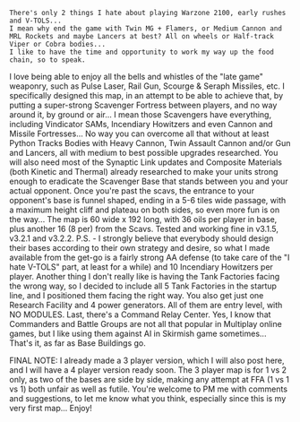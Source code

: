 	There's only 2 things I hate about playing Warzone 2100, early rushes and V-TOLS...
	I mean why end the game with Twin MG + Flamers, or Medium Cannon and MRL Rockets and maybe Lancers at best? All on wheels or Half-track Viper or Cobra bodies...
	I like to have the time and opportunity to work my way up the food chain, so to speak.
I love being able to enjoy all the bells and whistles of the "late game" weaponry, such as Pulse Laser, Rail Gun, Scourge & Seraph Missiles, etc.
	I specifically designed this map, in an attempt to be able to achieve that, by putting a super-strong Scavenger Fortress between players, and no way around it, by ground or air... 
	I mean those Scavengers have everything, including Vindicator SAMs, Incendiary Howitzers and even Cannon and Missile Fortresses... 
	No way you can overcome all that without at least Python Tracks Bodies with Heavy Cannon, Twin Assault Cannon and/or Gun and Lancers, all with medium to best possible upgrades researched.
You will also need most of the Synaptic Link updates and Composite Materials (both Kinetic and Thermal) already researched to make your units strong enough to eradicate the Scavenger Base that stands between you and your actual opponent.
	Once you're past the scavs, the entrance to your opponent's base is funnel shaped, ending in a 5-6 tiles wide passage, with a maximum height cliff and plateau on both sides, so even more fun is on the way...
	The map is 60 wide x 192 long, with 36 oils per player in base, plus another 16 (8 per) from the Scavs.
	Tested and working fine in v3.1.5, v3.2.1 and v3.2.2.
	P.S. - I strongly believe that everybody should design their bases according to their own strategy and desire, so what I made available from the get-go is a fairly strong AA defense (to take care of the "I hate V-TOLS" part, at least for a while) and 10 Incendiary Howitzers per player.
	Another thing I don't really like is having the Tank Factories facing the wrong way, so I decided to include all 5 Tank Factories in the startup line, and I positioned them facing the right way. You also get just one Research Facility and 4 power generators. All of them are entry level, with NO MODULES. Last, there's a Command Relay Center. 
	Yes, I know that Commanders and Battle Groups are not all that popular in Multiplay online games, but I like using them against AI in Skirmish game sometimes...
	That's it, as far as Base Buildings go.

FINAL NOTE: I already made a 3 player version, which I will also post here, and I will have a 4 player version ready soon.
The 3 player map is for 1 vs 2 only, as two of the bases are side by side, making any attempt at FFA (1 vs 1 vs 1) both unfair as well as futile.
You're welcome to PM me with comments and suggestions, to let me know what you think, especially since this is my very first map... 
Enjoy!
